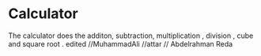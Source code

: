 # Calculator

The calculator does the additon, subtraction, multiplication , division , cube and square root .
edited
//MuhammadAli
//attar
// Abdelrahman Reda
